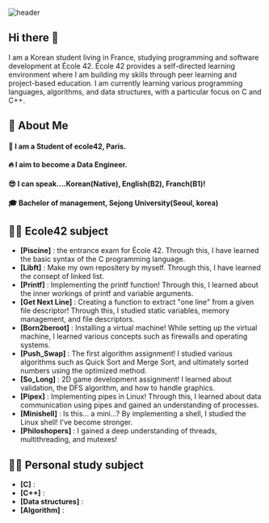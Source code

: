 <div>
  
![header](https://capsule-render.vercel.app/api?type=waving&color=gradient&height=300&section=header&text=Welcome%20to%20my%20git%20%F0%9F%A4%97)
## Hi there 👋
</div>
I am a Korean student living in France, studying programming and software development at École 42. École 42 provides a self-directed learning environment where I am building my skills through peer learning and project-based education. I am currently learning various programming languages, algorithms, and data structures, with a particular focus on C and C++.

<div>
  <!--Body-->
  
  ## 👀 About Me
  #### :raising_hand: I am a Student of ecole42, Paris.<br/>
  #### :fire: I aim to become a Data Engineer.<br/>
  #### :sunglasses: I can speak....Korean(Native), English(B2), Franch(B1)!
  #### :mortar_board: Bachelor of management, Sejong University(Seoul, korea)<br/>


## 🧑‍💻 Ecole42 subject
- **[Piscine]** : the entrance exam for École 42. Through this, I have learned the basic syntax of the C programming language.
- **[Libft]** : Make my own repositery by myself. Through this, I have learned the consept of linked list.
- **[Printf]** : Implementing the printf function! Through this, I learned about the inner workings of printf and variable arguments.
- **[Get Next Line]** : Creating a function to extract "one line" from a given file descriptor! Through this, I studied static variables, memory management, and file descriptors.
- **[Born2beroot]** : Installing a virtual machine! While setting up the virtual machine, I learned various concepts such as firewalls and operating systems.
- **[Push_Swap]** : The first algorithm assignment! I studied various algorithms such as Quick Sort and Merge Sort, and ultimately sorted numbers using the optimized method.
- **[So_Long]** : 2D game development assignment! I learned about validation, the DFS algorithm, and how to handle graphics.
- **[Pipex]** : Implementing pipes in Linux! Through this, I learned about data communication using pipes and gained an understanding of processes.
- **[Minishell]** : Is this... a mini...? By implementing a shell, I studied the Linux shell! I've become stronger.
- **[Philoshopers]** : I gained a deep understanding of threads, multithreading, and mutexes!



## 🧑‍💻 Personal study subject
- **[C]** : 
- **[C++]** : 
- **[Data structures]** : 
- **[Algorithm]** :



<!--
**daeunki2/daeunki2** is a ✨ _special_ ✨ repository because its `README.md` (this file) appears on your GitHub profile.

Here are some ideas to get you started:

- 🔭 I’m currently working on ...
- 🌱 I’m currently learning ...
- 👯 I’m looking to collaborate on ...
- 🤔 I’m looking for help with ...
- 💬 Ask me about ...
- 📫 How to reach me: ...
- 😄 Pronouns: ...
- ⚡ Fun fact: ...
-->
